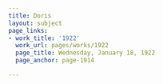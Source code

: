 ```yaml
---
title: Doris
layout: subject
page_links:
- work_title: '1922'
  work_url: pages/works/1922
  page_title: Wednesday, January 18, 1922
  page_anchor: page-1914

---
```


